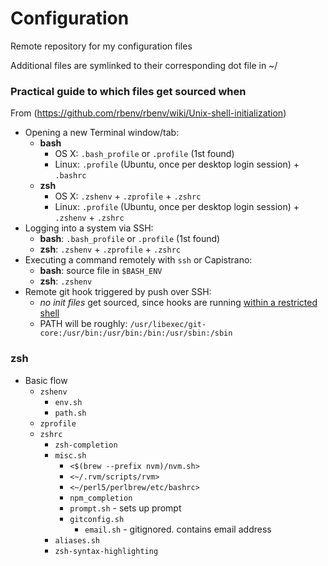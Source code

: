 Configuration
========

Remote repository for my configuration files

Additional files are symlinked to their corresponding dot file in ~/


### Practical guide to which files get sourced when
From (https://github.com/rbenv/rbenv/wiki/Unix-shell-initialization)


* Opening a new Terminal window/tab:
  * **bash**
     * OS X: `.bash_profile` or `.profile` (1st found)
     * Linux: `.profile` (Ubuntu, once per desktop login session) + `.bashrc`
  * **zsh**
     * OS X: `.zshenv` + `.zprofile` + `.zshrc`
     * Linux: `.profile` (Ubuntu, once per desktop login session) + `.zshenv` + `.zshrc`
* Logging into a system via SSH:
  * **bash**: `.bash_profile` or `.profile` (1st found)
  * **zsh**: `.zshenv` + `.zprofile` + `.zshrc`
* Executing a command remotely with `ssh` or Capistrano:
  * **bash**: source file in `$BASH_ENV`
  * **zsh**: `.zshenv`
* Remote git hook triggered by push over SSH:
  * *no init files* get sourced, since hooks are running [within a restricted shell](http://git-scm.com/docs/git-shell)
  * PATH will be roughly: `/usr/libexec/git-core:/usr/bin:/usr/bin:/bin:/usr/sbin:/sbin`


### zsh

* Basic flow
    * `zshenv`
        * `env.sh`
        * `path.sh`
    * `zprofile`
    * `zshrc`
        * `zsh-completion`
        * `misc.sh`
            * `<$(brew --prefix nvm)/nvm.sh>`
            * `<~/.rvm/scripts/rvm>`
            * `<~/perl5/perlbrew/etc/bashrc>`
            * `npm_completion`
            * `prompt.sh` - sets up prompt
            * `gitconfig.sh`
                * `email.sh` - gitignored. contains email address
        * `aliases.sh`
        * `zsh-syntax-highlighting`
